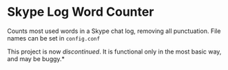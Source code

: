 # Skype Log Word Counter
Counts most used words in a Skype chat log, removing all punctuation. File names can be set in `config.conf`

This project is now *discontinued*. It is functional only in the most basic way, and may be buggy.*
